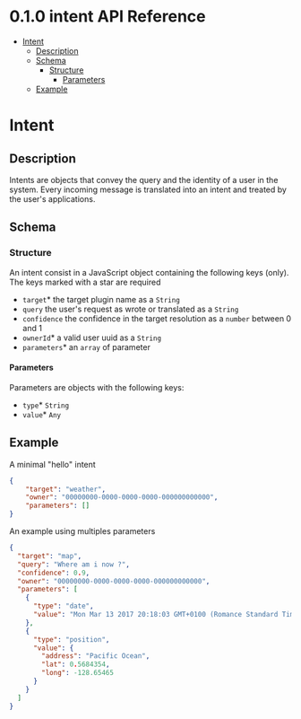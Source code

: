 <!-- version -->
# 0.1.0 intent API Reference
<!-- end version -->

<!-- toc -->
  - [Intent](#intent)
    - [Description](#description)
    - [Schema](#schema)
      - [Structure](#structure)
        - [Parameters](#parameters)
    - [Example](#example)
<!-- end toc -->

# Intent

## Description

Intents are objects that convey the query and the identity of a user in the system.
Every incoming message is translated into an intent and treated by the user's applications.

## Schema

### Structure

An intent consist in a JavaScript object containing the following keys (only). 
The keys marked with a star are required
  - `target`* the target plugin name as a `String`
  - `query` the user's request as wrote or translated as a `String`
  - `confidence` the confidence in the target resolution as a `number` between 0 and 1
  - `ownerId`* a valid user uuid as a `String`
  - `parameters`* an `array` of parameter

#### Parameters

Parameters are objects with the following keys:
  - `type`* `String`
  - `value`* `Any`

## Example

A minimal "hello" intent 

```json
{
    "target": "weather",
    "owner": "00000000-0000-0000-0000-000000000000",
    "parameters": []
}
```

An example using multiples parameters

```json
{
  "target": "map",
  "query": "Where am i now ?",
  "confidence": 0.9,
  "owner": "00000000-0000-0000-0000-000000000000",
  "parameters": [
    {
      "type": "date",
      "value": "Mon Mar 13 2017 20:18:03 GMT+0100 (Romance Standard Time)"
    },
    {
      "type": "position",
      "value": {
        "address": "Pacific Ocean",
        "lat": 0.5684354,
        "long": -128.65465
      }
    }
  ]
}
```

